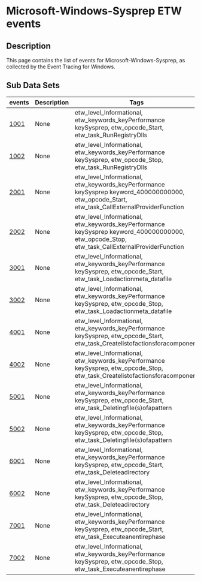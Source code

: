 # Microsoft-Windows-Sysprep ETW events

## Description
This page contains the list of events for Microsoft-Windows-Sysprep, as collected by the Event Tracing for Windows.

## Sub Data Sets
|events|Description|Tags|
|---|---|---|
|[1001](events/event-1001.md)|None|etw_level_Informational, etw_keywords_keyPerformance keySysprep, etw_opcode_Start, etw_task_RunRegistryDlls|
|[1002](events/event-1002.md)|None|etw_level_Informational, etw_keywords_keyPerformance keySysprep, etw_opcode_Stop, etw_task_RunRegistryDlls|
|[2001](events/event-2001.md)|None|etw_level_Informational, etw_keywords_keyPerformance keySysprep keyword_400000000000, etw_opcode_Start, etw_task_CallExternalProviderFunction|
|[2002](events/event-2002.md)|None|etw_level_Informational, etw_keywords_keyPerformance keySysprep keyword_400000000000, etw_opcode_Stop, etw_task_CallExternalProviderFunction|
|[3001](events/event-3001.md)|None|etw_level_Informational, etw_keywords_keyPerformance keySysprep, etw_opcode_Start, etw_task_Loadactionmeta_datafile|
|[3002](events/event-3002.md)|None|etw_level_Informational, etw_keywords_keyPerformance keySysprep, etw_opcode_Stop, etw_task_Loadactionmeta_datafile|
|[4001](events/event-4001.md)|None|etw_level_Informational, etw_keywords_keyPerformance keySysprep, etw_opcode_Start, etw_task_Createlistofactionsforacomponent|
|[4002](events/event-4002.md)|None|etw_level_Informational, etw_keywords_keyPerformance keySysprep, etw_opcode_Stop, etw_task_Createlistofactionsforacomponent|
|[5001](events/event-5001.md)|None|etw_level_Informational, etw_keywords_keyPerformance keySysprep, etw_opcode_Start, etw_task_Deletingfile(s)ofapattern|
|[5002](events/event-5002.md)|None|etw_level_Informational, etw_keywords_keyPerformance keySysprep, etw_opcode_Stop, etw_task_Deletingfile(s)ofapattern|
|[6001](events/event-6001.md)|None|etw_level_Informational, etw_keywords_keyPerformance keySysprep, etw_opcode_Start, etw_task_Deleteadirectory|
|[6002](events/event-6002.md)|None|etw_level_Informational, etw_keywords_keyPerformance keySysprep, etw_opcode_Stop, etw_task_Deleteadirectory|
|[7001](events/event-7001.md)|None|etw_level_Informational, etw_keywords_keyPerformance keySysprep, etw_opcode_Start, etw_task_Executeanentirephase|
|[7002](events/event-7002.md)|None|etw_level_Informational, etw_keywords_keyPerformance keySysprep, etw_opcode_Stop, etw_task_Executeanentirephase|
